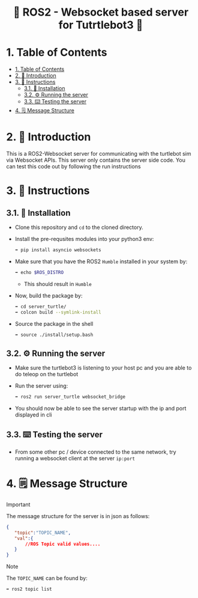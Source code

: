 
<h1 align='center'> 🤖 ROS2 - Websocket based server for Tutrtlebot3 🐢 </h1>

# 1. Table of Contents

- [1. Table of Contents](#1-table-of-contents)
- [2. 📔 Introduction](#2--introduction)
- [3. 📜 Instructions](#3--instructions)
  - [3.1. 🔨 Installation](#31--installation)
  - [3.2. ⚙️ Running the server](#32-️-running-the-server)
  - [3.3. ⌨️ Testing the server](#33-️-testing-the-server)
- [4. 🗒 Message Structure](#4--message-structure)

# 2. 📔 Introduction

This is a ROS2-Websocket server for communicating with the turtlebot sim via Websocket APIs.
This server only contains the server side code. You can test this code out by following the run instructions

# 3. 📜 Instructions

## 3.1. 🔨 Installation

- Clone this repository and `cd` to the cloned directory.
- Install the pre-requsites modules into your python3 env:

  ```bash
  ➡ pip install asyncio websockets
  ```

- Make sure that you have the ROS2 `Humble` installed in your system by:

   ```bash
   ➡ echo $ROS_DISTRO
   ```

  - This should result in `Humble`
- Now, build the package by:
  
  ```bash
  ➡ cd server_turtle/
  ➡ colcon build --symlink-install
  ```

- Source the package in the shell

    ```bash
    ➡ source ./install/setup.bash
    ```

## 3.2. ⚙️ Running the server

- Make sure the turtlebot3 is listening to your host pc and you are able to do teleop on the turtlebot

- Run the server using:

    ```bash
    ➡ ros2 run server_turtle websocket_bridge
    ```

-  You should now be able to see the server startup with the ip and port displayed in cli

## 3.3. ⌨️ Testing the server

- From some other pc / device connected to the same network, try running a websocket client at the server `ip:port`

# 4. 🗒 Message Structure

> [!IMPORTANT]
> The message structure for the server is in json as follows:
 
 ```json
 {
    "topic":"TOPIC_NAME",
    "val":{
        //ROS Topic valid values....
    } 
 }
 ```
 > [!NOTE]
 > The `TOPIC_NAME` can be found by:
 > ```bash
 > ➡ ros2 topic list 
 > ```